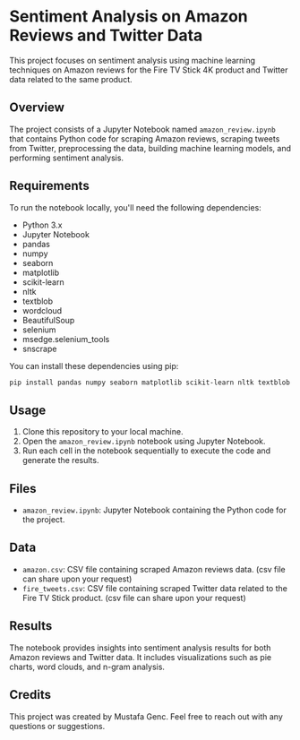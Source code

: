 # Sentiment Analysis on Amazon Reviews and Twitter Data

This project focuses on sentiment analysis using machine learning techniques on Amazon reviews for the Fire TV Stick 4K product and Twitter data related to the same product.

## Overview

The project consists of a Jupyter Notebook named `amazon_review.ipynb` that contains Python code for scraping Amazon reviews, scraping tweets from Twitter, preprocessing the data, building machine learning models, and performing sentiment analysis.

## Requirements

To run the notebook locally, you'll need the following dependencies:

- Python 3.x
- Jupyter Notebook
- pandas
- numpy
- seaborn
- matplotlib
- scikit-learn
- nltk
- textblob
- wordcloud
- BeautifulSoup
- selenium
- msedge.selenium_tools
- snscrape

You can install these dependencies using pip:

```bash
pip install pandas numpy seaborn matplotlib scikit-learn nltk textblob wordcloud beautifulsoup4 selenium msedge-selenium-tools snscrape
```

## Usage

1. Clone this repository to your local machine.
2. Open the `amazon_review.ipynb` notebook using Jupyter Notebook.
3. Run each cell in the notebook sequentially to execute the code and generate the results.

## Files

- `amazon_review.ipynb`: Jupyter Notebook containing the Python code for the project.

## Data

- `amazon.csv`: CSV file containing scraped Amazon reviews data. (csv file can share upon your request)
- `fire_tweets.csv`: CSV file containing scraped Twitter data related to the Fire TV Stick product. (csv file can share upon your request)

## Results

The notebook provides insights into sentiment analysis results for both Amazon reviews and Twitter data. It includes visualizations such as pie charts, word clouds, and n-gram analysis.

## Credits

This project was created by Mustafa Genc. Feel free to reach out with any questions or suggestions.

